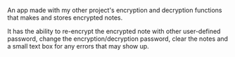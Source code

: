 An app made with my other project's encryption and decryption functions that makes and stores encrypted notes.

It has the ability to re-encrypt the encrypted note with other user-defined password, change the encryption/decryption password, clear the notes and a small text box for any errors that may show up.
